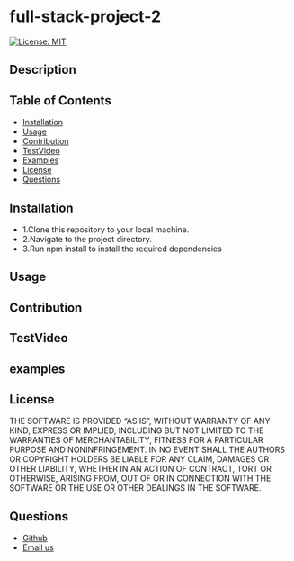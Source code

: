 # full-stack-project-2
 
   [![License: MIT](https://img.shields.io/badge/License-MIT-yellow.svg)](https://opensource.org/licenses/MIT)

  ## Description
  
  
  ## Table of Contents
  - [Installation](#installation)
  - [Usage](#usage)
  - [Contribution](#contribution)
  - [TestVideo](#testVideo)
  - [Examples](#examples)
  - [License](#license)
  - [Questions](#questions)
  
  ## Installation
  <ul>
<li>1.Clone this repository to your local machine.</li>
<li>2.Navigate to the project directory.</li>
<li>3.Run npm install to install the required dependencies</li>
</ul>

  ## Usage
  


  ## Contribution
 
  
  ## TestVideo






  ## examples
  


  ## License
  
   THE SOFTWARE IS PROVIDED “AS IS”, WITHOUT WARRANTY OF ANY KIND, EXPRESS OR IMPLIED, INCLUDING BUT NOT LIMITED TO THE WARRANTIES OF MERCHANTABILITY, FITNESS FOR A PARTICULAR PURPOSE AND NONINFRINGEMENT. IN NO EVENT SHALL THE AUTHORS OR COPYRIGHT HOLDERS BE LIABLE FOR ANY CLAIM, DAMAGES OR OTHER LIABILITY, WHETHER IN AN ACTION OF CONTRACT, TORT OR OTHERWISE, ARISING FROM, OUT OF OR IN CONNECTION WITH THE SOFTWARE OR THE USE OR OTHER DEALINGS IN THE SOFTWARE.

  ## Questions
  <ul>
      <li> <a href="https://github.com/"> Github </a>  </li>
      <li> <a href="mailto:"> Email us </a>  </li>
  </ul>